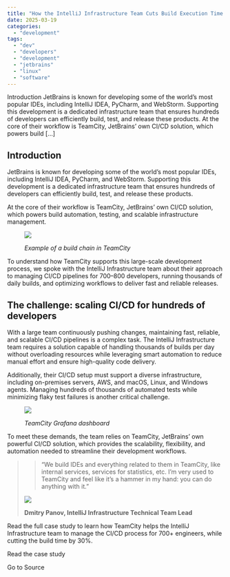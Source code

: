 ```yaml
---
title: "How the IntelliJ Infrastructure Team Cuts Build Execution Time by 30% With TeamCity"
date: 2025-03-19
categories: 
  - "development"
tags: 
  - "dev"
  - "developers"
  - "development"
  - "jetbrains"
  - "linux"
  - "software"
---
```


Introduction JetBrains is known for developing some of the world’s most popular IDEs, including IntelliJ IDEA, PyCharm, and WebStorm. Supporting this development is a dedicated infrastructure team that ensures hundreds of developers can efficiently build, test, and release these products. At the core of their workflow is TeamCity, JetBrains’ own CI/CD solution, which powers build \[…\]

## Introduction

JetBrains is known for developing some of the world’s most popular IDEs, including IntelliJ IDEA, PyCharm, and WebStorm. Supporting this development is a dedicated infrastructure team that ensures hundreds of developers can efficiently build, test, and release these products.

At the core of their workflow is TeamCity, JetBrains’ own CI/CD solution, which powers build automation, testing, and scalable infrastructure management.

<figure>

![](https://blog.jetbrains.com/wp-content/uploads/2025/03/Example-of-a-build-chain-in-TeamCity.png)

<figcaption>

_Example of a build chain in TeamCity_

</figcaption>

</figure>

To understand how TeamCity supports this large-scale development process, we spoke with the IntelliJ Infrastructure team about their approach to managing CI/CD pipelines for 700–800 developers, running thousands of daily builds, and optimizing workflows to deliver fast and reliable releases.

## The challenge: scaling CI/CD for hundreds of developers

With a large team continuously pushing changes, maintaining fast, reliable, and scalable CI/CD pipelines is a complex task. The IntelliJ Infrastructure team requires a solution capable of handling thousands of builds per day without overloading resources while leveraging smart automation to reduce manual effort and ensure high-quality code delivery.

Additionally, their CI/CD setup must support a diverse infrastructure, including on-premises servers, AWS, and macOS, Linux, and Windows agents. Managing hundreds of thousands of automated tests while minimizing flaky test failures is another critical challenge.

<figure>

![](https://blog.jetbrains.com/wp-content/uploads/2025/03/teamcity-grafana-dashboard.png)

<figcaption>

_TeamCity Grafana dashboard_

</figcaption>

</figure>

To meet these demands, the team relies on TeamCity, JetBrains’ own powerful CI/CD solution, which provides the scalability, flexibility, and automation needed to streamline their development workflows.

> > “We build IDEs and everything related to them in TeamCity, like internal services, services for statistics, etc. I’m very used to TeamCity and feel like it’s a hammer in my hand: you can do anything with it.”
> 
> ![](https://blog.jetbrains.com/wp-content/uploads/2025/03/dmitry-panov-1.jpeg)
> 
> **Dmitry Panov, IntelliJ Infrastructure Technical Team Lead**

Read the full case study to learn how TeamCity helps the IntelliJ Infrastructure team to manage the CI/CD process for 700+ engineers, while cutting the build time by 30%.

Read the case study

Go to Source
